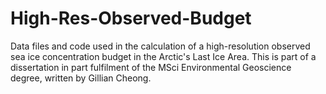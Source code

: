 # High-Res-Observed-Budget
 Data files and code used in the calculation of a high-resolution observed sea ice concentration budget in the Arctic's Last Ice Area. This is part of a dissertation in part fulfilment of the MSci Environmental Geoscience degree, written by Gillian Cheong.
